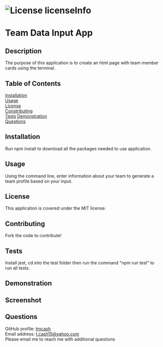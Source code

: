 # ![License licenseInfo](https://img.shields.io/badge/License-MIT-yellow.svg)  
# Team Data Input App
## Description
The purpose of this application is to create an html page with team member cards using the terminal.
## Table of Contents
[Installation](#installation)  
[Usage](#usage)  
[License](#license)  
[Constributing](#contributing)  
[Tests](#tests)
[Demonstration](#demonstration)  
[Questions](#questions)
## Installation
Run npm install to download all the packages needed to use application.
## Usage
Using the command line, enter information about your team to generate a team profile based on your input.
## License
This application is covered under the MIT license.
## Contributing
Fork the code to contribute!
## Tests
Install jest, cd into the test folder then run the command "npm run test" to run all tests.
## Demonstration

## Screenshot


## Questions
GitHub profile: [tmcash](https://www.github.com/tmcash)    
Email address: t.cash15@yahoo.com  
Please email me to reach me with additional questions